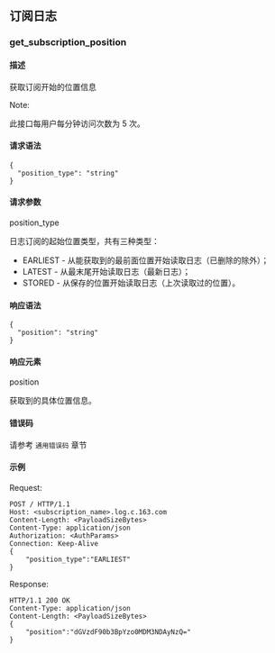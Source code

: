 ## 订阅日志

### get_subscription_position


#### 描述

获取订阅开始的位置信息

<span>Note:</span><div class="alertContent">此接口每用户每分钟访问次数为 5 次。</div>


#### 请求语法

    {
      "position_type": "string"
    }

#### 请求参数

position_type

日志订阅的起始位置类型，共有三种类型：

* EARLIEST - 从能获取到的最前面位置开始读取日志（已删除的除外）；
* LATEST - 从最末尾开始读取日志（最新日志）；
* STORED - 从保存的位置开始读取日志（上次读取过的位置）。

#### 响应语法

    {
      "position": "string"
    }
    
#### 响应元素

position

获取到的具体位置信息。

#### 错误码

请参考 `通用错误码` 章节

#### 示例

Request:

    POST / HTTP/1.1
    Host: <subscription_name>.log.c.163.com
    Content-Length: <PayloadSizeBytes>
    Content-Type: application/json
    Authorization: <AuthParams>
    Connection: Keep-Alive
    {
        "position_type":"EARLIEST"
    }
Response:

    HTTP/1.1 200 OK
    Content-Type: application/json
    Content-Length: <PayloadSizeBytes>
    {
        "position":"dGVzdF90b3BpYzo0MDM3NDAyNzQ="
    }
